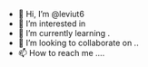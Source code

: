 - 👋 Hi, I’m @leviut6 
- 👀 I’m interested in 
- 🌱 I’m currently learning .
- 💞️ I’m looking to collaborate on ..
- 📫 How to reach me ....

<!---
leviut6/leviut6 is a ✨ special ✨ repository because its `README.md` (this file) appears on your GitHub profile.
You can click the Preview link to take a look at your changes.
--->
